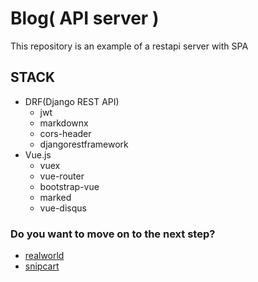 # Blog( API server )
 This repository is an example of a restapi server with SPA


## STACK
- DRF(Django REST API) 
    - jwt
    - markdownx
    - cors-header
    - djangorestframework
- Vue.js
    - vuex
    - vue-router
    - bootstrap-vue
    - marked
    - vue-disqus




### Do you want to move on to the next step?

 - [realworld](https://github.com/gothinkster/vue-realworld-example-app)
 - [snipcart](https://github.com/snipcart/vue-blog-demo)